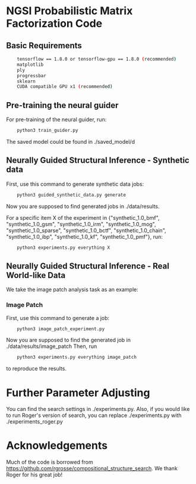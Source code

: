 # NGSI Probabilistic Matrix Factorization Code
## Basic Requirements
```bash
    tensorflow == 1.8.0 or tensorflow-gpu == 1.8.0 (recommended)
    matplotlib
    ply
    progressbar
    sklearn
    CUDA compatible GPU x1 (recommended)
```
## Pre-training the neural guider
For pre-training of the neural guider, run:
```bash
    python3 train_guider.py
```
The saved model could be found in ./saved_model/d

## Neurally Guided Structural Inference - Synthetic data

First, use this command to generate synthetic data jobs:
```bash
    python3 guided_synthetic_data.py generate
```
Now you are supposed to find generated jobs in ./data/results.

For a specific item X of the experiment in {"synthetic_1.0_bmf", "synthetic_1.0_gsm", "synthetic_1.0_irm", "synthetic_1.0_mog", "synthetic_1.0_sparse", "synthetic_1.0_bctf", "synthetic_1.0_chain", "synthetic_1.0_ibp", "synthetic_1.0_kf", "synthetic_1.0_pmf"}, run:

```bash
    python3 experiments.py everything X
```

## Neurally Guided Structural Inference - Real World-like Data
We take the image patch analysis task as an example:
### Image Patch
First, use this command to generate a job:
```bash
    python3 image_patch_experiment.py
```

Now you are supposed to find the generated job in ./data/results/image_patch
Then, run 
```bash
    python3 experiments.py everything image_patch
```
to reproduce the results.

# Further Parameter Adjusting

You can find the search settings in ./experiments.py. Also, if you would like to run Roger's version of search, you can replace ./experiments.py with ./experiments_roger.py

# Acknowledgements
Much of the code is borrowed from https://github.com/rgrosse/compositional_structure_search. We thank Roger for his great job!
